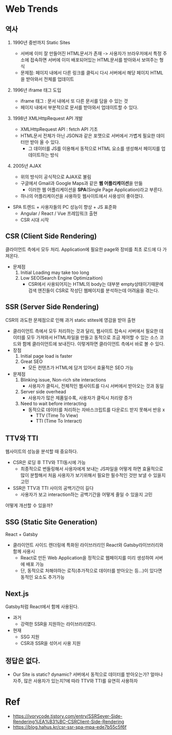 # Web Trends

## 역사

1. 1990년 중반까지 Static Sites
    - 서버에 이미 잘 만들어진 HTML문서가 존재 -> 사용자가 브라우저에서 특정 주소에 접속하면 서버에 이미 배포되어있는 HTML문서를 받아와서 보여주는 형식
    - 문제점: 페이지 내에서 다른 링크를 클릭시 다시 서버에서 해당 페이지 HTML을 받아와서 전체를 업데이트


2. 1996년 iframe 태그 도입
    - iframe 태그 : 문서 내에서 또 다른 문서를 담을 수 있는 것
    - 페이지 내에서 부분적으로 문서를 받아와서 업데이트할 수 있다.

3. 1998년 XMLHttpRequest API 개발
    - XMLHttpRequest API : fetch API 기초
    - HTML문서 전체가 아닌 JSON과 같은 포맷으로 서버에서 가볍게 필요한 데이터만 받아 올 수 있다.
        - 그 데이터를 JS를 이용해서 동적으로 HTML 요소를 생성해서 페이지를 업데이트하는 방식

4. 2005년 AJAX
    - 위의 방식이 공식적으로 AJAX로 불림
    - 구글에서 Gmail과 Google Maps과 같은 **웹 어플리케이션**을 만듦
        - 이러한 웹 어플리케이션을 **SPA**(Single Page Application)라고 부른다.
    - 하나의 어플리케이션을 사용하듯 웹사이트에서 사용성이 좋아졌다.


- SPA 트렌드 + 사용자들의 PC 성능이 향상 + JS 표준화
    - Angular / React / Vue 프레임워크 출현
    - CSR 시대 시작

## CSR (Client Side Rendering)
클라이언트 측에서 모두 처리. Application에 필요한 page와 장비를 최초 로드에 다 가져온다.

- 문제점
    1. Initial Loading may take too long
    2. Low SEO(Search Engine Optimizaition)
        - CSR에서 사용되어지는 HTML의 body는 대부분 empty상태이기때문에 검색 엔진들이 CSR로 작성딘 웹페이지를 분석하는데 어려움을 겪는다.

## SSR (Server Side Rendering)
CSR의 과도한 문제점으로 인해 과거 static stites에 영감을 받아 출현
- 클라이언트 측에서 모두 처리하는 것과 달리, 웹사이트 접속시 서버에서 필요한 데이터를 모두 가져와서 HTML파일을 만들고 동적으로 조금 제어할 수 있는 소스 코드와 함께 클라이언트에 보내진다. 이렇게하면 클라이언트 측에서 바로 볼 수 있다.
- 장점
    1. Initial page load is faster
    2. Great SEO
        - 모든 컨텐츠가 HTML에 담겨 있어서 효율적은 SEO 가능
- 문제점 
    1. Blinking issue, Non-rich site interactions
        - 사용자가 클릭시, 전체적인 웹사이트를 다시 서버에서 받아오는 것과 동일
    2. Server side overhead
        - 사용자가 많은 제품일수록, 사용자가 클릭시 처리량 증가
    3. Need to wait before interacting
        - 동적으로 데이터를 처리하는 자바스크립트를 다운로드 받지 못해서 반응 x
            - TTV (Time To View)
            - TTI (Time To Interact)

## TTV와 TTI
웹사이트의 성능을 분석할 때 중요하다.
- CSR은 로딩 후 TTV와 TTI동시에 가능
    - 최종적으로 번들링해서 사용자에게 보내는 JS파일을 어떻게 하면 효율적으로 많이 분할해서 처음 사용자가 보기위해서 필요한 필수적인 것만 보낼 수 있을지 고민
- SSR은 TTV과 TTI 사이의 공백기간이 길다
    - 사용자가 보고 interaction하는 공백기간을 어떻게 줄일 수 있을지 고민

어떻게 개선할 수 있을까?
## SSG (Static Site Generation)
React + Gatsby
- 클라이언트 사이드 렌더링에 특화된 라이브러리인 React와 Gatsby라이브러리와 함께 사용시
    - React로 만든 Web Application을 정적으로 웹페이지를 미리 생성하여 서버에 배포 가능
    - 단, 동적으로 처해야하는 로직(추가적으로 데이터를 받아오는 등...)이 있다면 동적인 요소도 추가가능

## Next.js
Gatsby처럼 React에서 함께 사용된다.
- 과거
    - 강력한 SSR을 지원하는 라이브러리였다.
- 현재
    - SSG 지원
    - CSR과 SSR을 섞어서 사용 지원


## 정답은 없다.
- Our Site is static? dynamic? 서버에서 동적으로 데이터를 받아오는가? 얼마나 자주, 많은 사용자가 있는지?에 따라 TTV와 TTI를 유연히 사용하자

# Ref 
- https://ivorycode.tistory.com/entry/SSRSever-Side-Rendering%EA%B3%BC-CSRClient-Side-Rendering
- https://blog.hahus.kr/csr-ssr-spa-mpa-ede7b55c5f6f
